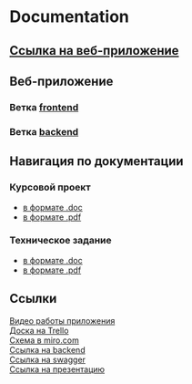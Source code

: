 # Documentation

<h2><a href="https://clothing-store-vsu.herokuapp.com">Ссылка на веб-приложение</a></h2>

<h2>Веб-приложение</h2>
  <h3>Ветка <a href="https://github.com/MarketVSU/Frontend">frontend</a></h3>
  <h3>Ветка <a href="https://github.com/MarketVSU/Backend">backend</a></h3>

<h2>Навигация по документации</h2>
  <h3>Курсовой проект</h3>
  <ul>
    <li><a href="https://github.com/MarketVSU/Documentation/blob/master/Курсовой%20проект.docx">в формате .doc</a></li>
    <li><a href="https://github.com/MarketVSU/Documentation/blob/master/Курсовой%20проект.pdf">в формате .pdf</a></li>
  </ul>
  <h3>Техническое задание</h3>
  <ul>
    <li><a href="https://github.com/MarketVSU/Documentation/blob/master/Tekhnicheskoe_zadanie.docx">в формате .doc</a></li>
    <li><a href="https://github.com/MarketVSU/Documentation/blob/master/Tekhnicheskoe_zadanie.pdf">в формате .pdf</a></li>
  </ul>
<h2>Ссылки</h2>
  <a href="https://drive.google.com/drive/folders/1grIZKJconX_-G6X9oxvM-M8z65yoX4Mv?usp=sharing">Видео работы приложения</a><br>
  <a href="https://trello.com/b/OvZapIpQ/clothing-store">Доска на Trello</a><br>
  <a href="https://miro.com/app/board/o9J_kuka3ho=/">Схема в miro.com</a><br>
  <a href="https://u1075009.plsk.regruhosting.ru/">Ссылка на backend</a><br>
  <a href="https://u1075009.plsk.regruhosting.ru/swagger/">Ссылка на swagger</a><br>
  <a href="https://www.youtube.com/watch?v=gmGfcgRgf7Y">Ссылка на презентацию</a><br>
